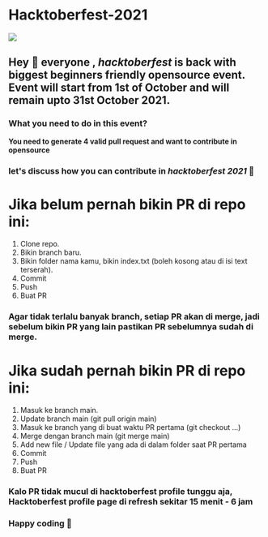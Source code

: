 # Hacktoberfest-2021
<img src='https://github.com/idomendrasahu/Hacktoberfest-2021/blob/main/unnamed.png'/>

## Hey 👋 everyone , *hacktoberfest* is back with biggest beginners friendly opensource event. Event will start from 1st of October and will remain upto 31st October 2021.


### What you need to do in this event?
**You need to generate 4 valid pull request and want to contribute in opensource**

### let's discuss how you can contribute in *hacktoberfest 2021* 🙌

# Jika belum pernah bikin PR di repo ini:
1. Clone repo.
2. Bikin branch baru.
3. Bikin folder nama kamu, bikin index.txt (boleh kosong atau di isi text terserah).
4. Commit
5. Push
6. Buat PR

### Agar tidak terlalu banyak branch, setiap PR akan di merge, jadi sebelum bikin PR yang lain pastikan PR sebelumnya sudah di merge.

# Jika sudah pernah bikin PR di repo ini:
1. Masuk ke branch main.
2. Update branch main (git pull origin main)
3. Masuk ke branch yang di buat waktu PR pertama (git checkout ...)
4. Merge dengan branch main (git merge main)
5. Add new file / Update file yang ada di dalam folder saat PR pertama
6. Commit
7. Push
8. Buat PR

### Kalo PR tidak mucul di hacktoberfest profile tunggu aja, Hacktoberfest profile page di refresh sekitar 15 menit - 6 jam
### Happy coding 🥳

